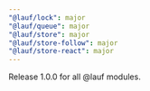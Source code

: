 ```yaml
---
"@lauf/lock": major
"@lauf/queue": major
"@lauf/store": major
"@lauf/store-follow": major
"@lauf/store-react": major
---
```


Release 1.0.0 for all @lauf modules.

